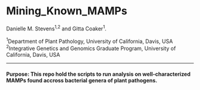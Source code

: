 # Mining_Known_MAMPs

Danielle M. Stevens<sup>1,2</sup> and Gitta Coaker<sup>1</sup>.

<sup>1</sup>Department of Plant Pathology, University of California, Davis, USA <br />
<sup>2</sup>Integrative Genetics and Genomics Graduate Program, University of California, Davis, USA <br />

---

#### Purpose: This repo hold the scripts to run analysis on well-characterized MAMPs found accross bacterial genera of plant pathogens.